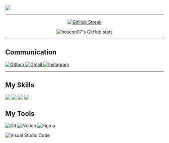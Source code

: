 <img src="https://capsule-render.vercel.app/api?type=Waving&color=auto&height=200&section=header&text=hoseon&Size=50&fontAlign=77&fontAlignY=30&animation=twinkling&desc=Frontend%20Developer&descAlign=85&descAlignY=55&fontColor=FFFFFF"/>
<div align="center" >

---



[![GitHub Streak](https://streak-stats.demolab.com?user=hoseon07&theme=prussian&hide_border=true&date_format=M%20j%5B%2C%20Y%5D&card_width=700)](https://git.io/streak-stats)

[![hoseon07's GitHub stats](https://github-readme-stats.vercel.app/api?username=hoseon07&theme=tokyonight)](https://github.com/anuraghazra/github-readme-stats)

</div>

<div align="left">

---

<h2>Communication</h2>

<a href="https://github.com/hoseon07">

![Github](https://img.shields.io/badge/GitHub-100000?style=for-the-badge&logo=github&logoColor=white)
</a> 
<a href="a01081930429@gmail.com"> 
![Gmail](https://img.shields.io/badge/Gmail-D14836?style=for-the-badge&logo=gmail&logoColor=white)
<a href = "https://instagram.com/seon_04.02">
![Instagram](https://img.shields.io/badge/Instagram-E4405F?style=for-the-badge&logo=instagram&logoColor=white) </a>

---

<h2>My Skills</h2>


<div align="left">
  <img src="https://img.shields.io/badge/html5-E34F26?style=for-the-badge&logo=html5&logoColor=white">
  <img src="https://img.shields.io/badge/css3-1572B6?style=for-the-badge&logo=css3&logoColor=white">
  <img src="https://img.shields.io/badge/javascript-F7DF1E?style=for-the-badge&logo=javascript&logoColor=white">
  <img src="https://img.shields.io/badge/react-61DAFB?style=for-the-badge&logo=react&logoColor=white">
</div>


<h2>My Tools</h2>

![Git](https://img.shields.io/badge/GIT-E44C30?style=for-the-badge&logo=git&logoColor=white)
![Notion](https://img.shields.io/badge/Notion-000000?style=for-the-badge&logo=notion&logoColor=white)
![Figma](https://img.shields.io/badge/Figma-F24E1E?style=for-the-badge&logo=figma&logoColor=white)

![Visual Studio Code](https://img.shields.io/badge/Visual_Studio_Code-0078D4?style=for-the-badge&logo=visual%20studio%20code&logoColor=white)

</div>
